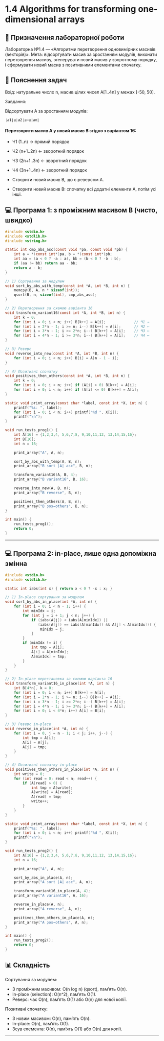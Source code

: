 # 1.4 Algorithms for transforming one-dimensional arrays
## 📘 Призначення лабораторної роботи
Лабораторна №1.4 — «Алгоритми перетворення одновимірних масивів (векторів)». Мета: відсортувати масив за зростанням модулів, виконати перетворення масиву, 
згенерувати новий масив у зворотному порядку, і сформувати новий масив з позитивними елементами спочатку.

## 🧠 Пояснення задач
Вхід: натуральне число n, масив цілих чисел A[1..4n] у межах [-50, 50].

Завдання:

Відсортувати A за зростанням модулів:
```
∣𝑎1∣≤∣𝑎2∣≤⋯≤∣𝑎𝑛∣
```
#### Перетворити масив A у новий масив B згідно з варіантом 16:

- Ч1 (1..n) → прямий порядок
- Ч2 (n+1..2n) ← зворотний порядок
- Ч3 (2n+1..3n) ← зворотний порядок
- Ч4 (3n+1..4n) ← зворотний порядок

- Створити новий масив B, що є реверсом A.
- Створити новий масив B: спочатку всі додатні елементи A, потім усі інші.

  
## 💻 Програма 1: з проміжним масивом B (чисто, швидко)
```c
#include <stdio.h>
#include <stdlib.h>
#include <string.h>

static int cmp_abs_asc(const void *pa, const void *pb) {
    int a = *(const int*)pa, b = *(const int*)pb;
    int aa = (a < 0 ? -a : a), bb = (b < 0 ? -b : b);
    if (aa != bb) return aa - bb;
    return a - b;
}

// 1) Сортування за модулем
void sort_by_abs_with_temp(const int *A, int *B, int n) {
    memcpy(B, A, n * sizeof(int));
    qsort(B, n, sizeof(int), cmp_abs_asc);
}

// 2) Перетворення за схемою варіанта 16
void transform_variant16(const int *A, int *B, int n) {
    int k = 0;
    for (int i = 0; i < n; i++) B[k++] = A[i];             // Ч1 →
    for (int i = 2*n - 1; i >= n; i--) B[k++] = A[i];      // Ч2 ←
    for (int i = 3*n - 1; i >= 2*n; i--) B[k++] = A[i];    // Ч3 ←
    for (int i = 4*n - 1; i >= 3*n; i--) B[k++] = A[i];    // Ч4 ←
}

// 3) Реверс
void reverse_into_new(const int *A, int *B, int n) {
    for (int i = 0; i < n; i++) B[i] = A[n - 1 - i];
}

// 4) Позитивні спочатку
void positives_then_others(const int *A, int *B, int n) {
    int k = 0;
    for (int i = 0; i < n; i++) if (A[i] > 0) B[k++] = A[i];
    for (int i = 0; i < n; i++) if (A[i] <= 0) B[k++] = A[i];
}

static void print_array(const char *label, const int *X, int n) {
    printf("%s: ", label);
    for (int i = 0; i < n; i++) printf("%d ", X[i]);
    printf("\n");
}

void run_tests_prog1() {
    int A[16] = {1,2,3,4, 5,6,7,8, 9,10,11,12, 13,14,15,16};
    int B[16];
    int n = 16;

    print_array("A", A, n);

    sort_by_abs_with_temp(A, B, n);
    print_array("B sort |A| asc", B, n);

    transform_variant16(A, B, 4);
    print_array("B variant16", B, 16);

    reverse_into_new(A, B, n);
    print_array("B reverse", B, n);

    positives_then_others(A, B, n);
    print_array("B pos→others", B, n);
}

int main() {
    run_tests_prog1();
    return 0;
}

```
---

## 💻 Програма 2: in-place, лише одна допоміжна змінна
```c
#include <stdio.h>
#include <stdlib.h>

static int iabs(int x) { return x < 0 ? -x : x; }

// 1) In-place сортування за модулем
void sort_by_abs_in_place(int *A, int n) {
    for (int i = 0; i < n - 1; i++) {
        int minIdx = i;
        for (int j = i + 1; j < n; j++) {
            if (iabs(A[j]) < iabs(A[minIdx]) ||
               (iabs(A[j]) == iabs(A[minIdx]) && A[j] < A[minIdx])) {
                minIdx = j;
            }
        }
        if (minIdx != i) {
            int tmp = A[i];
            A[i] = A[minIdx];
            A[minIdx] = tmp;
        }
    }
}

// 2) In-place перестановка за схемою варіанта 16
void transform_variant16_in_place(int *A, int n) {
    int B[4*n], k = 0;
    for (int i = 0; i < n; i++) B[k++] = A[i];
    for (int i = 2*n - 1; i >= n; i--) B[k++] = A[i];
    for (int i = 3*n - 1; i >= 2*n; i--) B[k++] = A[i];
    for (int i = 4*n - 1; i >= 3*n; i--) B[k++] = A[i];
    for (int i = 0; i < 4*n; i++) A[i] = B[i];
}

// 3) Реверс in-place
void reverse_in_place(int *A, int n) {
    for (int i = 0, j = n - 1; i < j; i++, j--) {
        int tmp = A[i];
        A[i] = A[j];
        A[j] = tmp;
    }
}

// 4) Позитивні спочатку in-place
void positives_then_others_in_place(int *A, int n) {
    int write = 0;
    for (int read = 0; read < n; read++) {
        if (A[read] > 0) {
            int tmp = A[write];
            A[write] = A[read];
            A[read] = tmp;
            write++;
        }
    }
}

static void print_array(const char *label, const int *X, int n) {
    printf("%s: ", label);
    for (int i = 0; i < n; i++) printf("%d ", X[i]);
    printf("\n");
}

void run_tests_prog2() {
    int A[16] = {1,2,3,4, 5,6,7,8, 9,10,11,12, 13,14,15,16};
    int n = 16;

    print_array("A", A, n);

    sort_by_abs_in_place(A, n);
    print_array("A sort |A| asc", A, n);

    transform_variant16_in_place(A, 4);
    print_array("A variant16", A, 16);

    reverse_in_place(A, n);
    print_array("A reverse", A, n);

    positives_then_others_in_place(A, n);
    print_array("A pos→others", A, n);
}

int main() {
    run_tests_prog2();
    return 0;
}

```
## 📊 Складність

Сортування за модулем:

- З проміжним масивом: O(n log n) (qsort), пам’ять O(n).
- In-place (selection): O(n^2), пам’ять O(1).
- Реверс: час O(n), пам’ять O(1) або O(n) для нової копії.

Позитивні спочатку:

- З новим масивом: O(n), пам’ять O(n).
- In-place: O(n), пам’ять O(1).
- Зсув елемента: O(n), пам’ять O(1) або O(n) для копії.


---
